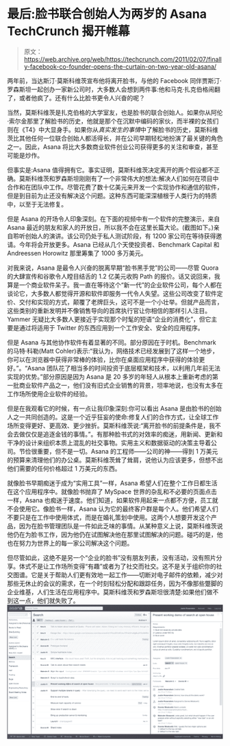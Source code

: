 # 最后:脸书联合创始人为两岁的 Asana TechCrunch 揭开帷幕

> 原文：<https://web.archive.org/web/https://techcrunch.com/2011/02/07/finally-facebook-co-founder-opens-the-curtain-on-two-year-old-asana/>

两年前，当达斯汀·莫斯科维茨宣布他将离开脸书，与他的 Facebook 同伴贾斯汀·罗森斯坦一起创办一家新公司时，大多数人会想到两件事:他和马克·扎克伯格闹翻了，或者他疯了。还有什么比脸书更令人兴奋的呢？

当然，莫斯科维茨是扎克伯格的大学室友，也是脸书的联合创始人。如果你从阿伦·索尔金那里了解脸书的历史，他就是那个在沉默中编码的家伙，而半裸的女孩们则在《T4》中大显身手。如果你从*真实发生的事情*中了解脸书的历史，莫斯科维茨比其他任何一位联合创始人都活得长，并在公司早期轻松地扮演了最关键的角色之一。因此，Asana 将比大多数商业软件创业公司获得更多的关注和审查，甚至可能是炒作。

但事实是:Asana 值得拥有它。事实证明，莫斯科维茨决定离开的两个假设都不正确。莫斯科维茨和罗森斯坦刚刚有了一个非常伟大的想法:解决人们如何在项目中合作和在团队中工作。尽管花费了数十亿美元来开发一个实现协作和通信的软件，但是到目前为止还没有解决这个问题。这种东西可能深深植根于人类行为的特质中，以至于无法修复。

但是 Asana 的开场令人印象深刻。在下面的视频中有一个软件的完整演示，来自 Asana 最近的朋友和家人的开放日，所以我不会在这里长篇大论。(截图如下。)亲自聆听创始人的演讲。该公司仍处于私人测试阶段，有 1200 家公司在等待获得邀请。今年将会开放更多。Asana 已经从几个天使投资者、Benchmark Capital 和 Andreessen Horowitz 那里筹集了 1000 多万美元。

对我来说，Asana 是最令人兴奋的脱离早期“脸书黑手党”的公司——尽管 Quora 的大肆宣传和谷歌令人瞠目结舌的 1.2 亿美元收购 Path 的报价。话又说回来，我算是一个商业软件呆子。我一直在等待这个“新一代”的企业软件公司，每个人都在谈论它，大多数人都觉得开源和软件即服务一代令人失望。这些公司改变了软件定价、交付和实现的方式，颠覆了老牌巨头，这可不是一个小壮举。但就产品而言，这些类别的重新发明并不像销售导向的首席执行官让你相信的那样引人注目。Yammer 无疑比大多数人更接近于实现那个时髦的短语“企业的消费化”，但它主要是通过将适用于 Twitter 的东西应用到一个工作安全、安全的应用程序。

但是 Asana 与其他协作软件有着显著的不同。部分原因在于时机。Benchmark 的马特·科勒(Matt Cohler)表示:“我认为，网络技术已经发展到了这样一个地步，你可以在浏览器中获得非常棒的体验，比你在桌面应用程序中获得的体验更好。”。“Asana 团队花了相当多的时间投资于底层框架和技术，以利用几年前无法实现的优势。”部分原因是因为 Asana 是 20 多岁的年轻人从根本上重新考虑的第一批商业软件产品之一，他们没有旧式企业销售的背景，坦率地说，也没有太多在工作场所使用企业软件的经验。

但是在我观看它的时候，有一点让我印象深刻:你可以看出 Asana 是由脸书的创始人之一共同创造的。这是一个近乎狂妄的使命:修复人们的合作方式，让全球工作场所变得更好、更高效、更少挫折。莫斯科维茨说:“离开脸书的前提条件是，我不会去做仅仅是追逐金钱的事情。”。有那种脸书式的对效率的痴迷，用新闻、更新和干净的设计来组织本质上混乱的社交事物。实用主义和数据驱动的决策主导着公司。节俭很重要，但不是一切。Asana 的工程师——公司的神——得到 1 万美元的预算来清理他们的办公桌。莫斯科维茨耸了耸肩，说他认为应该更多，但想不出他们需要的任何价格超过 1 万美元的东西。

就像脸书早期痴迷于成为“实用工具”一样，Asana 希望人们在整个工作日都生活在这个应用程序中。就像脸书抛弃了 MySpace 世界的杂乱和不必要的页面点击一样，Asana 也痴迷于速度。他们知道，如果软件用起来一点都不方便，员工就不会使用它。像脸书一样，Asana 认为它的最终客户群是每个人。他们希望人们不要只是在工作中使用体式，而是在婚礼策划中使用。这两个人想要开发这个产品，因为在脸书管理团队是一件如此乏味的事情。从某种意义上说，莫斯科维茨说他仍在为脸书工作，因为他仍在试图解决他在那里试图解决的问题。碰巧的是，他也在努力为世界上的每一家公司解决这个问题。

但尽管如此，这绝不是另一个“企业的脸书”没有朋友列表，没有活动，没有照片分享。体式不是让工作场所变得“有趣”或者为了社交而社交。这不是关于组织你的社交图谱。它是关于帮助人们更有效地一起工作——切断对电子邮件的依赖，减少对那些无休止的会议的需求，在一个时刻轻松分配和跟踪任务，因为不像那些蹩脚的企业维基，人们生活在应用程序中。莫斯科维茨和罗森斯坦很清楚:如果他们做不到这一点，他们就失败了。 [](https://web.archive.org/web/20221205145403/https://beta.techcrunch.com/wp-content/uploads/2011/02/shot1_big.png) [![](img/071d4d3e4bd2cc8045c2699770237a18.png "shot1_big")](https://web.archive.org/web/20221205145403/https://beta.techcrunch.com/wp-content/uploads/2011/02/shot1_big2.png)